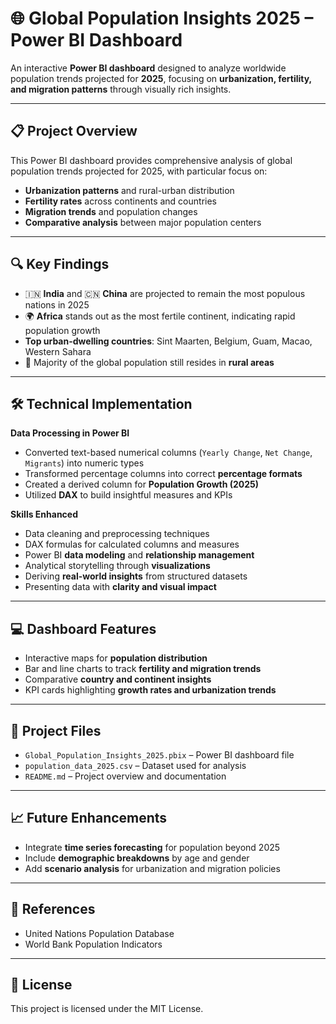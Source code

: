 # 🌐 Global Population Insights 2025 – Power BI Dashboard

An interactive **Power BI dashboard** designed to analyze worldwide population trends projected for **2025**, focusing on **urbanization, fertility, and migration patterns** through visually rich insights.

---

## 📋 Project Overview
This Power BI dashboard provides comprehensive analysis of global population trends projected for 2025, with particular focus on:

- **Urbanization patterns** and rural-urban distribution  
- **Fertility rates** across continents and countries  
- **Migration trends** and population changes  
- **Comparative analysis** between major population centers  

---

## 🔍 Key Findings
- 🇮🇳 **India** and 🇨🇳 **China** are projected to remain the most populous nations in 2025  
- 🌍 **Africa** stands out as the most fertile continent, indicating rapid population growth  
- **Top urban-dwelling countries**: Sint Maarten, Belgium, Guam, Macao, Western Sahara  
- 🌆 Majority of the global population still resides in **rural areas**  

---

## 🛠️ Technical Implementation

**Data Processing in Power BI**
- Converted text-based numerical columns (`Yearly Change`, `Net Change`, `Migrants`) into numeric types  
- Transformed percentage columns into correct **percentage formats**  
- Created a derived column for **Population Growth (2025)**  
- Utilized **DAX** to build insightful measures and KPIs  

**Skills Enhanced**
- Data cleaning and preprocessing techniques  
- DAX formulas for calculated columns and measures  
- Power BI **data modeling** and **relationship management**  
- Analytical storytelling through **visualizations**  
- Deriving **real-world insights** from structured datasets  
- Presenting data with **clarity and visual impact**  

---

## 💻 Dashboard Features
- Interactive maps for **population distribution**  
- Bar and line charts to track **fertility and migration trends**  
- Comparative **country and continent insights**  
- KPI cards highlighting **growth rates and urbanization trends**  

---

## 📂 Project Files
- `Global_Population_Insights_2025.pbix` – Power BI dashboard file  
- `population_data_2025.csv` – Dataset used for analysis  
- `README.md` – Project overview and documentation  

---

## 📈 Future Enhancements
- Integrate **time series forecasting** for population beyond 2025  
- Include **demographic breakdowns** by age and gender  
- Add **scenario analysis** for urbanization and migration policies  

---

## 📌 References
- United Nations Population Database  
- World Bank Population Indicators  

---

## 🔖 License
This project is licensed under the MIT License.  

